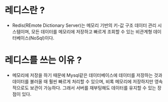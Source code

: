 # 레디스란 ?
- Redis(REmote Dictionary Server)는 메모리 기반의 키-값 구조 데이터 관리 시스템이며, 모든 데이터를 메모리에 저장하고 빠르게 조회할 수 있는 비관계형 데이터베이스(NoSql)이다.

# 레디스를 쓰는 이유 ?
- 메모리에 저장을 하기 때문에 Mysql같은 데이터베이스에 데이터를 저장하는 것과 데이터를 불러올 때 훨씬 빠르게 처리할 수 있으며, 비록 메모리에 저장하지만 영속적으로도 보관이 가능하다. 그래서 서버를 재부팅해도 데이터를 유지할 수 있는 장점이 있다.
